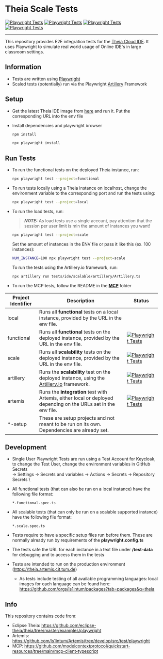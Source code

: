 # Theia Scale Tests

[![Playwright Tests](https://github.com/ls1intum/theia-scale-tests/actions/workflows/functional-tests.yml/badge.svg)](https://github.com/ls1intum/theia-scale-tests/actions/workflows/functional-tests.yml)
[![Playwright Tests](https://github.com/ls1intum/theia-scale-tests/actions/workflows/scalable-tests.yml/badge.svg)](https://github.com/ls1intum/theia-scale-tests/actions/workflows/scalable-tests.yml)
[![Playwright Tests](https://github.com/ls1intum/theia-scale-tests/actions/workflows/artillery-tests.yml/badge.svg)](https://github.com/ls1intum/theia-scale-tests/actions/workflows/artemis-integration-tests.yml)
[![Playwright Tests](https://github.com/ls1intum/theia-scale-tests/actions/workflows/artemis-integration-tests.yml/badge.svg)](https://github.com/ls1intum/theia-scale-tests/actions/workflows/artemis-integration-tests.yml)

---

This repository provides E2E integration tests for the [Theia Cloud IDE](https://theia-cloud.io). It uses Playwright to simulate real world usage of Online IDE's in large classroom settings.

## Information

- Tests are written using [Playwright](https://playwright.dev)
- Scaled tests (potentially) run via the Playwright [Artillery](https://artillery.io) Framework

## Setup

- Get the latest Theia IDE image from [here](https://ghcr.io/eclipse-theia/theia-ide/theia-ide:latest) and run it. Put the corresponding URL into the env file

- Install dependencies and playwright browser
  ```bash
  npm install
  ```
  ```bash
  npx playwright install
  ```

## Run Tests

- To run the functional tests on the deployed Theia instance, run:
  ```bash
  npx playwright test --project=functional
  ```
- To run tests locally using a Theia Instance on localhost, change the environment variable to the corresponding port and run the tests using:

  ```bash
  npx playwright test --project=local
  ```

- To run the load tests, run:

  > **_NOTE:_**
  As load tests use a single account, pay attention that the session per user limit is min the amount of instances you want!


  ```bash
  npx playwright test --project=scale
  ```

  Set the amount of instances in the ENV file or pass it like this (ex. 100 instances):

  ```bash
  NUM_INSTANCE=100 npx playwright test --project=scale
  ```

  To run the tests using the Artillery.io framework, run:

  ```bash
  npx artillery run tests/ide/scalable/artillery/Artillery.ts
  ```

- To run the MCP tests, follow the README in the [**MCP**](mcp/README.md) folder

| Project Identifier | Description                                                                                                       | Status                                                                                                                                                                                                                        |
| ------------------ | ----------------------------------------------------------------------------------------------------------------- | ----------------------------------------------------------------------------------------------------------------------------------------------------------------------------------------------------------------------------- |
| local              | Runs all **functional** tests on a local instance, provided by the URL in the env file.                           |                                                                                                                                                                                                                               |
| functional         | Runs all **functional** tests on the deployed instance, provided by the URL in the env file.                      | [![Playwright Tests](https://github.com/ls1intum/theia-scale-tests/actions/workflows/functional-tests.yml/badge.svg)](https://github.com/ls1intum/theia-scale-tests/actions/workflows/functional-tests.yml)                   |
| scale              | Runs all **scalability** tests on the deployed instance, provided by the URL in the env file.                     | [![Playwright Tests](https://github.com/ls1intum/theia-scale-tests/actions/workflows/scalable-tests.yml/badge.svg)](https://github.com/ls1intum/theia-scale-tests/actions/workflows/scalable-tests.yml)                       |
| artillery          | Runs the **scalability** test on the deployed instance, using the [Artillery.io](https://artillery.io) framework. | [![Playwright Tests](https://github.com/ls1intum/theia-scale-tests/actions/workflows/artillery-tests.yml/badge.svg)](https://github.com/ls1intum/theia-scale-tests/actions/workflows/artemis-integration-tests.yml)           |
| artemis            | Runs the **integration** test with Artemis, either local or deployed depending on the URLs set in the env file.   | [![Playwright Tests](https://github.com/ls1intum/theia-scale-tests/actions/workflows/artemis-integration-tests.yml/badge.svg)](https://github.com/ls1intum/theia-scale-tests/actions/workflows/artemis-integration-tests.yml) |
| \*-setup           | These are setup projects and not meant to be run on its own. Dependencies are already set.                        |

## Development

- Single User Playwright Tests are run using a Test Account for Keycloak, to change the Test User, change the environment variables in GitHub Secrets \
  -> Settings -> Secrets and variables -> Actions -> Secrets -> Repository Secrets \

- All functional tests (that can also be run on a local instance) have the following file format:
  ```none
  *.functional.spec.ts
  ```
- All scalable tests (that can only be run on a scalable supported instance) have the following file format:
  ```none
  *.scale.spec.ts
  ```
- Tests require to have a specific setup files run before them. These are normally already run by requirements of the **playwright.config.ts**
- The tests safe the URL for each instance in a text file under **/test-data** for debugging and to access them in the tests
- Tests are intended to run on the production environment (https://theia.artemis.cit.tum.de)
  - As tests include testing of all available programming languages: local images for each language can be found here: https://github.com/orgs/ls1intum/packages?tab=packages&q=theia

## Info

This repository contains code from:

- Eclipse Theia: https://github.com/eclipse-theia/theia/tree/master/examples/playwright
- Artemis: https://github.com/ls1intum/Artemis/tree/develop/src/test/playwright
- MCP: https://github.com/modelcontextprotocol/quickstart-resources/tree/main/mcp-client-typescript
